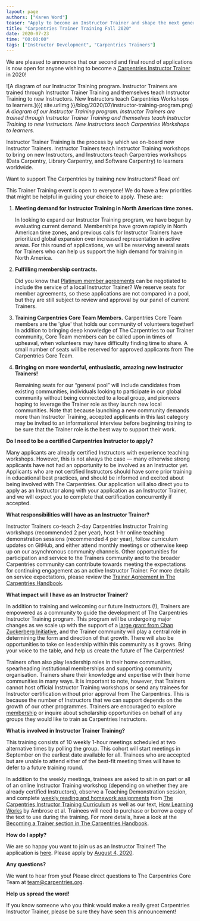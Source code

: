 ```yaml
---
layout: page
authors: ["Karen Word"]
teaser: "Apply to become an Instructor Trainer and shape the next generation of Carpentries Instructors!"
title: "Carpentries Trainer Training Fall 2020"
date: 2020-07-23
time: "00:00:00"
tags: ["Instructor Development", "Carpentries Trainers"]
---
```


We are pleased to announce that our second and final round of applications is now open for anyone wishing to become a [Carpentries Instructor Trainer](https://carpentries.org/trainers/) in 2020! 


![A diagram of our Instructor Training program. Instructor Trainers are trained through Instructor Trainer Training and themselves teach Instructor Training to new Instructors. New Instructors teach Carpentries Workshops to learners.]({{ site.urlimg }}/blog/2020/07/instructor-training-program.png)
<br/>_A diagram of our Instructor Training program. Instructor Trainers are trained through Instructor Trainer Training and themselves teach Instructor Training to new Instructors. New Instructors teach Carpentries Workshops to learners._

Instructor Trainer Training is the process by which we on-board new Instructor Trainers. Instructor Trainers teach Instructor Training workshops to bring on new Instructors, and Instructors teach Carpentries workshops (Data Carpentry, Library Carpentry, and Software Carpentry) to learners worldwide. 

Want to support The Carpentries by training new Instructors? Read on!

This Trainer Training event is open to everyone! We do have a few priorities that might be helpful in guiding your choice to apply. These are:

1. **Meeting demand for Instructor Training in North American time zones.** 

    In looking to expand our Instructor Training program, we have begun by evaluating current demand. Memberships have grown rapidly in North American time zones, and previous calls for Instructor Trainers have prioritized global expansion over increased representation in active areas. For this round of applications, we will be reserving several seats for Trainers who can help us support the high demand for training in North America.
    
1. **Fulfilling membership contracts.** 

    Did you know that [Platinum member agreements](https://carpentries.org/membership/) can be negotiated to include the service of a local Instructor Trainer? We reserve seats for member agreements, so these applications are not compared in a pool, but they are still subject to review and approval by our panel of current Trainers.
    
1. **Training Carpentries Core Team Members.**
    Carpentries Core Team members are the 'glue' that holds our community of volunteers together! In addition to bringing deep knowledge of The Carpentries to our Trainer community, Core Team members can be called upon in times of upheaval, when volunteers may have difficulty finding time to share. A small number of seats will be reserved for approved applicants from The Carpentries Core Team.

1. **Bringing on more wonderful, enthusiastic, amazing new Instructor Trainers!** 

    Remaining seats for our “general pool” will include candidates from existing communities, individuals looking to participate in our global community without being connected to a local group, and pioneers hoping to leverage the Trainer role as they launch new local communities. Note that because launching a new community demands more than Instructor Training, accepted applicants in this last category may be invited to an informational interview before beginning training to be sure that the Trainer role is the best way to support their work.

**Do I need to be a certified Carpentries Instructor to apply?**

Many applicants are already certified Instructors with experience teaching workshops. However, this is not always the case — many otherwise strong applicants have not had an opportunity to be involved as an Instructor yet. Applicants who are not certified Instructors should have some prior training in educational best practices, and should be informed and excited about being involved with The Carpentries. Our application will also direct you to apply as an Instructor along with your application as an Instructor Trainer, and we will expect you to complete that certification concurrently if accepted.

**What responsibilities will I have as an Instructor Trainer?**

Instructor Trainers co-teach 2-day Carpentries Instructor Training workshops (recommended 2 per year), host 1-hr online teaching demonstration sessions (recommended 4 per year), follow curriculum updates on GitHub, and either attend monthly meetings or otherwise keep up on our asynchronous community channels. Other opportunities for participation and service to the Trainers community and to the broader Carpentries community can contribute towards meeting the expectations for continuing engagement as an active Instructor Trainer. For more details on service expectations, please review the [Trainer Agreement in The Carpentries Handbook](https://docs.carpentries.org/topic_folders/instructor_training/duties_agreement.html).

**What impact will I have as an Instructor Trainer?**

In addition to training and welcoming our future Instructors (!), Trainers are empowered as a community to guide the development of The Carpentries Instructor Training program. This program will be undergoing major changes as we scale up with the support of a [large grant from Chan Zuckerberg Initiative](https://carpentries.org/blog/2019/11/czi-moore-grant/), and the Trainer community will play a central role in determining the form and direction of that growth. There will also be opportunities to take on leadership within this community as it grows. Bring your voice to the table, and help us create the future of The Carpentries!

Trainers often also play leadership roles in their home communities, spearheading institutional memberships and supporting community organisation. Trainers share their knowledge and expertise with their home communities in many ways. It is important to note, however, that Trainers cannot host official Instructor Training workshops or send any trainees for Instructor certification without prior approval from The Carpentries. This is because the number of Instructors that we can support depends on the growth of our other programmes. Trainers are encouraged to explore [membership](https://carpentries.org/membership/) or inquire about scholarship opportunities on behalf of any groups they would like to train as Carpentries Instructors. 

**What is involved in Instructor Trainer Training?**

This training consists of 10 weekly 1-hour meetings scheduled at two alternative times by polling the group. This cohort will start meetings in September on the earliest date available for all. Trainees who are accepted but are unable to attend either of the best-fit meeting times will have to defer to a future training round. 

In addition to the weekly meetings, trainees are asked to sit in on part or all of an online Instructor Training workshop (depending on whether they are already certified Instructors), observe a Teaching Demonstration session, and complete [weekly reading and homework assignments](https://carpentries.github.io/trainer-training/) from [The Carpentries Instructor Training Curriculum](https://carpentries.github.io/instructor-training/) as well as our text, [How Learning Works](https://www.worldcat.org/title/how-learning-works-seven-research-based-principles-for-smart-teaching/oclc/762968489) by Ambrose et al. Trainees will need to purchase or borrow a copy of the text to use during the training. For more details, have a look at the [Becoming a Trainer section in The Carpentries Handbook](https://docs.carpentries.org/topic_folders/instructor_training/trainers_training.html#trainers-training-program). 

**How do I apply?**

We are so happy you want to join us as an Instructor Trainer! The application is [here](https://forms.gle/X2jmLm5xPkUmja5Y8). Please apply by [August 4, 2020](https://www.timeanddate.com/worldclock/fixedtime.html?msg=Trainer+Training+Applications+Due&iso=20200804T20&p1=1440). 

**Any questions?**

We want to hear from you! Please direct questions to The Carpentries Core Team at [team@carpentries.org](mailto:team@carpentries.org).

**Help us spread the word!**

If you know someone who you think would make a really great Carpentries Instructor Trainer, please be sure they have seen this announcement! 
 
